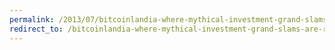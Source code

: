 ```yaml
---
permalink: /2013/07/bitcoinlandia-where-mythical-investment-grand-slams-are-reality/
redirect_to: /bitcoinlandia-where-mythical-investment-grand-slams-are-reality/
---
```

